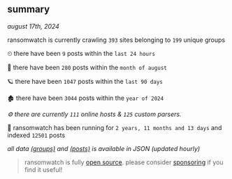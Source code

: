 
## summary
_august 17th, 2024_

ransomwatch is currently crawling `393` sites belonging to `199` unique groups

⏲ there have been `9` posts within the `last 24 hours`

🦈 there have been `280` posts within the `month of august`

🪐 there have been `1047` posts within the `last 90 days`

🏚 there have been `3044` posts within the `year of 2024`

_⚙️ there are currently `111` online hosts & `125` custom parsers._

🦕 ransomwatch has been running for `2 years, 11 months and 13 days` and indexed `12501` posts

_all data  [(groups)](http://ransomwhat.telemetry.ltd/groups) and [(posts)](http://ransomwhat.telemetry.ltd/posts) is available in JSON (updated hourly)_

> ransomwatch is fully [open source](https://github.com/joshhighet/ransomwatch#ransomwatch--). please consider [sponsoring](https://github.com/sponsors/joshhighet) if you find it useful!
